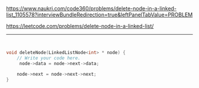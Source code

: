
https://www.naukri.com/code360/problems/delete-node-in-a-linked-list_1105578?interviewBundleRedirection=true&leftPanelTabValue=PROBLEM

https://leetcode.com/problems/delete-node-in-a-linked-list/


---

```cpp


void deleteNode(LinkedListNode<int> * node) {
    // Write your code here.
     node->data = node->next->data;

    node->next = node->next->next;
}
```
